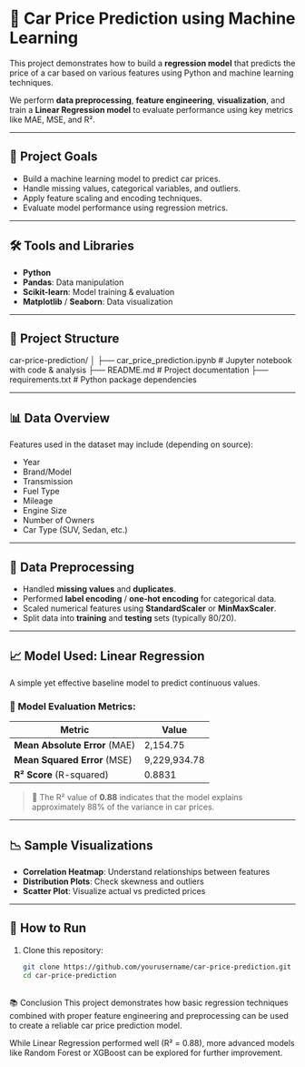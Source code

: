 # 🚗 Car Price Prediction using Machine Learning

This project demonstrates how to build a **regression model** that predicts the price of a car based on various features using Python and machine learning techniques.

We perform **data preprocessing**, **feature engineering**, **visualization**, and train a **Linear Regression model** to evaluate performance using key metrics like MAE, MSE, and R².

---

## 📌 Project Goals

- Build a machine learning model to predict car prices.
- Handle missing values, categorical variables, and outliers.
- Apply feature scaling and encoding techniques.
- Evaluate model performance using regression metrics.

---

## 🛠️ Tools and Libraries

- **Python**
- **Pandas**: Data manipulation
- **Scikit-learn**: Model training & evaluation
- **Matplotlib** / **Seaborn**: Data visualization

---

## 📂 Project Structure
car-price-prediction/
│
├── car_price_prediction.ipynb # Jupyter notebook with code & analysis
├── README.md # Project documentation
├── requirements.txt # Python package dependencies

---

## 📊 Data Overview

Features used in the dataset may include (depending on source):
- Year
- Brand/Model
- Transmission
- Fuel Type
- Mileage
- Engine Size
- Number of Owners
- Car Type (SUV, Sedan, etc.)

---

## 🔄 Data Preprocessing

- Handled **missing values** and **duplicates**.
- Performed **label encoding** / **one-hot encoding** for categorical data.
- Scaled numerical features using **StandardScaler** or **MinMaxScaler**.
- Split data into **training** and **testing** sets (typically 80/20).

---

## 📈 Model Used: Linear Regression

A simple yet effective baseline model to predict continuous values.

### 🧪 Model Evaluation Metrics:

| Metric                 | Value              |
|------------------------|--------------------|
| **Mean Absolute Error** (MAE) | 2,154.75 |
| **Mean Squared Error** (MSE)  | 9,229,934.78 |
| **R² Score** (R-squared)      | 0.8831 |

> 📌 The R² value of **0.88** indicates that the model explains approximately 88% of the variance in car prices.

---

## 📉 Sample Visualizations

- **Correlation Heatmap**: Understand relationships between features
- **Distribution Plots**: Check skewness and outliers
- **Scatter Plot**: Visualize actual vs predicted prices

---

## 🚀 How to Run

1. Clone this repository:
   ```bash
   git clone https://github.com/yourusername/car-price-prediction.git
   cd car-price-prediction
\
📚 Conclusion
This project demonstrates how basic regression techniques combined with proper feature engineering and preprocessing can be used to create a reliable car price prediction model.

While Linear Regression performed well (R² = 0.88), more advanced models like Random Forest or XGBoost can be explored for further improvement.
